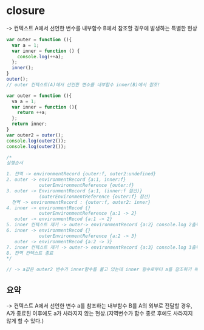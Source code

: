 # closure
-> 컨텍스트 A에서 선언한 변수를 내부함수 B에서 참조할 경우에 발생하는 특별한 현상

```js
var outer = function (){
  var a = 1;
  var inner = function () {
    console.log(++a);
  };
  inner();
}
outer();
// outer 컨텍스트(A)에서 선언한 변수를 내부함수 inner(B)에서 참조!
```

```js
var outer = function (){
  va a = 1;
  var inner = function (){
    return ++a;
  };
  return inner;
}
var outer2 = outer();
console.log(outer2());
console.log(outer2());

/*
실행순서

1. 전역 -> environmentRecord {outer:f, outer2:undefined}
2. outer -> environmentRecord {a:1, inner:f}
            outerEnvironmentReference {outer:f}
3. outer -> EnvironmentRecord {a:1, (inner:f 점선)}  
            (outerEnvironmentReference {outer:f} 점선)
  전역 -> environmentRecord : {outer:f, outer2: inner}
4. inner -> environmentRecod {}
            outerEnvironmentReference {a:1 -> 2}
   outer -> environmentRecod {a:1 -> 2}
5. inner 컨텍스트 제거 -> outer-> environmentRecord {a:2} console.log 2출력
6. inner -> environmentRecod {}
            outerEnvironmentReference {a:2 -> 3}
   outer -> environmentRecod {a:2 -> 3}
7. inner 컨텍스트 제거 -> outer-> environmentRecord {a:3} console.log 3출력
8. 전역 컨텍스트 종료
*/

// -> a값은 outer2 변수가 inner함수를 물고 있는데 inner 함수로부터 a를 참조하기 때문에 그렇다. 
```
## 요약
-> 컨텍스트 A에서 선언한 변수 a를 참조하는 내부함수 B를 A의 외부로 전달할 경우,<br> A가 종료된 이후에도 a가 사라지지 않는 현상.(지역변수가 함수 종료 후에도 사라지지 않게 할 수 있다.)
